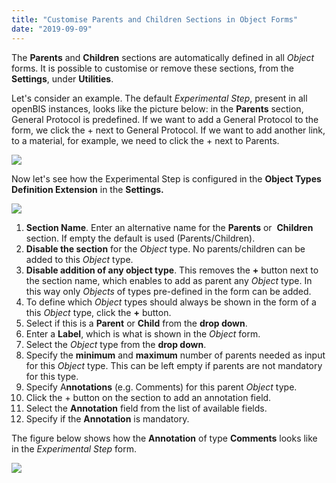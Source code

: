 ```yaml
---
title: "Customise Parents and Children Sections in Object Forms"
date: "2019-09-09"
---
```


  
The **Parents** and **Children** sections are automatically defined in all _Object_ forms. It is possible to customise or remove these sections, from the **Settings**, under **Utilities**.

  
Let's consider an example. The default _Experimental Step_, present in all openBIS instances, looks like the picture below: in the **Parents** section, General Protocol is predefined. If we want to add a General Protocol to the form, we click the + next to General Protocol. If we want to add another link, to a material, for example, we need to click the + next to Parents.

![](https://openbis.ch/wp-content/uploads/2019/09/exp-step-for-with-parents.png)

Now let's see how the Experimental Step is configured in the **Object Types Definition Extension** in the **Settings.**

![](https://openbis.ch/wp-content/uploads/2019/09/settings-parents-conf-1024x516.png)

1. **Section Name**. Enter an alternative name for the **Parents** or  **Children** section. If empty the default is used (Parents/Children).
2. **Disable the section** for the _Object_ type. No parents/children can be added to this _Object_ type.
3. **Disable addition of any object type**. This removes the **+** button next to the section name, which enables to add as parent any _Object_ type. In this way only _Objects_ of types pre-defined in the form can be added.
4. To define which _Object_ types should always be shown in the form of a this _Object_ type, click the **+** button.
5. Select if this is a **Parent** or **Child** from the **drop down**.
6. Enter a **Label**, which is what is shown in the _Object_ form.
7. Select the _Object_ type from the **drop down**.
8. Specify the **minimum** and **maximum** number of parents needed as input for this _Object_ type. This can be left empty if parents are not mandatory for this type.
9. Specify A**nnotations** (e.g. Comments) for this parent _Object_ type.
10. Click the + button on the section to add an annotation field.
11. Select the **Annotation** field from the list of available fields.
12. Specify if the **Annotation** is mandatory.

  
The figure below shows how the **Annotation** of type **Comments** looks like in the _Experimental Step_ form.

![](https://openbis.ch/wp-content/uploads/2019/09/exp-step-gen-prot-selected-comment-field-1024x475.png)
